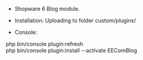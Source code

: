 - Shopware 6 Blog module.
- Installation: Uploading to folder custom/plugins/

- Console: 

php bin/console plugin:refresh
<br />
php bin/console plugin:install --activate EEComBlog

